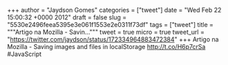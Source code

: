 
+++
author = "Jaydson Gomes"
categories = ["tweet"]
date = "Wed Feb 22 15:00:32 +0000 2012"
draft = false
slug = "5530e2496feea5395e3e061f1553e2e0311f73df"
tags = ["tweet"]
title = """Artigo na Mozilla - Savin..."""
tweet = true
micro = true
tweet_url = "https://twitter.com/jaydson/status/172334964883472384"
+++
Artigo na Mozilla - Saving images and files in localStorage http://t.co/H6p7crSa #JavaScript
